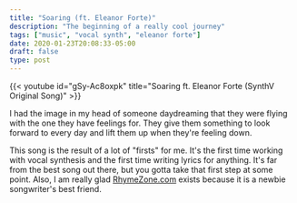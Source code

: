 ```yaml
---
title: "Soaring (ft. Eleanor Forte)"
description: "The beginning of a really cool journey"
tags: ["music", "vocal synth", "eleanor forte"]
date: 2020-01-23T20:08:33-05:00
draft: false
type: post
---
```


{{< youtube id="gSy-Ac8oxpk" title="Soaring ft. Eleanor Forte (SynthV Original Song)" >}}

I had the image in my head of someone daydreaming that they were flying with the one they have feelings for. They give them something to look forward to every day and lift them up when they're feeling down.

This song is the result of a lot of "firsts" for me. It's the first time working with vocal synthesis and the first time writing lyrics for anything. It's far from the best song out there, but you gotta take that first step at some point. Also, I am really glad [RhymeZone.com](https://rhymezone.com) exists because it is a newbie songwriter's best friend.
